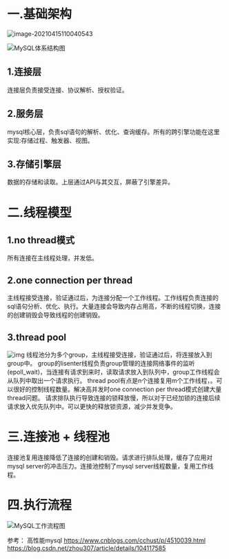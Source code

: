 # 一.基础架构
![image-20210415110040543](https://i.loli.net/2021/04/19/9T7zCwkyGEM3aJu.png)

![MySQL体系结构图](https://i.loli.net/2021/04/19/cw8AiCDpTsGWVkj.png)

## 1.连接层
连接层负责接受连接、协议解析、授权验证。
## 2.服务层
mysql核心层，负责sql语句的解析、优化、查询缓存。所有的跨引擎功能在这里实现:存储过程、触发器、视图。
## 3.存储引擎层
数据的存储和读取。上层通过API与其交互，屏蔽了引擎差异。

# 二.线程模型

## 1.no thread模式
所有连接在主线程处理，并发低。
## 2.one connection per thread
主线程接受连接，验证通过后，为连接分配一个工作线程。工作线程负责连接的sql语句分析、优化、执行。大量连接会导致内存占用高，不断的线程切换，连接的创建销毁会导致线程的创建销毁。
## 3.thread pool
![img](https://i.loli.net/2021/04/19/q4TB61wb8ImoE3H.png)
线程池分为多个group，主线程接受连接，验证通过后，将连接放入到group中。
group的lisenter线程负责group管理的连接网络事件的监听(epoll_wait)，当连接有请求到来时，读取请求放入到队列中，group工作线程会从队列中取出一个请求执行。
thread pool有点是n个连接复用m个工作线程，。可以很好的控制线程数量。解决高并发时one connection per thread模式创建大量thread问题。
请求排队执行导致连接的锁释放慢，所以对于已经加锁的连接后续请求放入优先队列中。可以更快的释放锁资源，减少并发竞争。

# 三.连接池 + 线程池
连接池复用连接降低了连接的创建和销毁。请求进行排队处理，缓存了应用对mysql server的冲击压力。连接池控制了mysql server线程数量，复用工作线程。

# 四.执行流程
![MySQL工作流程图](https://i.loli.net/2021/04/19/kSueW61QKidoyp5.jpg)



参考：
高性能mysql
https://www.cnblogs.com/cchust/p/4510039.html
https://blog.csdn.net/zhou307/article/details/104117585